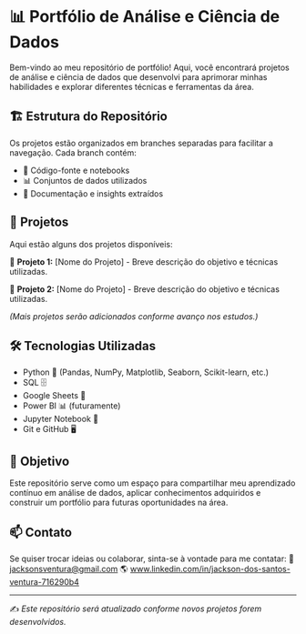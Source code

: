 # 📊 Portfólio de Análise e Ciência de Dados

Bem-vindo ao meu repositório de portfólio! Aqui, você encontrará projetos de análise e ciência de dados que desenvolvi para aprimorar minhas habilidades e explorar diferentes técnicas e ferramentas da área.

## 🏗 Estrutura do Repositório

Os projetos estão organizados em branches separadas para facilitar a navegação. Cada branch contém:
- 📂 Código-fonte e notebooks
- 📊 Conjuntos de dados utilizados
- 📖 Documentação e insights extraídos

## 🚀 Projetos

Aqui estão alguns dos projetos disponíveis:

🔹 **Projeto 1:** [Nome do Projeto] - Breve descrição do objetivo e técnicas utilizadas.

🔹 **Projeto 2:** [Nome do Projeto] - Breve descrição do objetivo e técnicas utilizadas.

_(Mais projetos serão adicionados conforme avanço nos estudos.)_

## 🛠 Tecnologias Utilizadas

- Python 🐍 (Pandas, NumPy, Matplotlib, Seaborn, Scikit-learn, etc.)
- SQL 🗄️
- Google Sheets 📑
- Power BI 📊 (futuramente)
- Jupyter Notebook 📓
- Git e GitHub 🖥️

## 📌 Objetivo

Este repositório serve como um espaço para compartilhar meu aprendizado contínuo em análise de dados, aplicar conhecimentos adquiridos e construir um portfólio para futuras oportunidades na área.

## 📫 Contato

Se quiser trocar ideias ou colaborar, sinta-se à vontade para me contatar:
📩 jacksonsventura@gmail.com
🌎 www.linkedin.com/in/jackson-dos-santos-ventura-716290b4

---
✍️ *Este repositório será atualizado conforme novos projetos forem desenvolvidos.*

